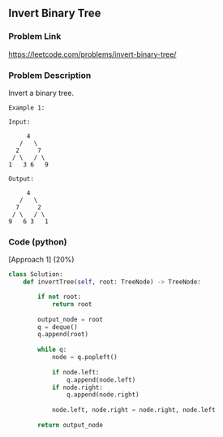 ## Invert Binary Tree

### Problem Link

https://leetcode.com/problems/invert-binary-tree/

### Problem Description 

Invert a binary tree.

```
Example 1:

Input:

     4
   /   \
  2     7
 / \   / \
1   3 6   9

Output:

     4
   /   \
  7     2
 / \   / \
9   6 3   1

```

### Code (python)

[Approach 1] (20%)

```python
class Solution:
    def invertTree(self, root: TreeNode) -> TreeNode:

        if not root:
            return root
        
        output_node = root
        q = deque()
        q.append(root)
        
        while q:
            node = q.popleft()
            
            if node.left:
                q.append(node.left)
            if node.right:
                q.append(node.right)
                
            node.left, node.right = node.right, node.left
            
        return output_node
```